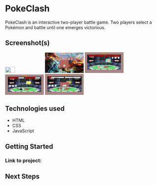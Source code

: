 <h1>PokeClash</h1>
<p>PokeClash is an interactive two-player battle game. Two players select a Pokémon and battle until one emerges victorious.</p>

<h2>Screenshot(s)</h2>
<img src ="asset/game-screenshot-1.PNG" width="25%" height="25%">
<img src ="asset/game-screenshot-2.PNG" width="25%" height="25%">
<img src ="asset/game-screenshot-3.PNG" width="25%" height="25%">
<img src ="asset/game-screenshot-4.PNG" width="25%" height="25%">
<img src ="asset/game-screenshot-5.PNG" width="25%" height="25%">
<h2>Technologies used</h2>
<ul>
    <li>HTML</li>
    <li>CSS</li>
    <li>JavaScript</li>
  </ul>

<h2>Getting Started</h2>
<h3>Link to project:<a></a></h3>

<h2>Next Steps</h2>
<ul>
